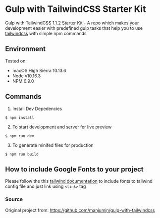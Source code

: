 # Gulp with TailwindCSS Starter Kit

Gulp with TailwindCSS 1.1.2 Starter Kit - A repo which makes your development easier with predefined gulp tasks that help you to use [tailwindcss](https://github.com/tailwindcss/tailwindcss) with simple npm commands

## Environment

Tested on:

* macOS High Sierra 10.13.6
* Node v10.16.3
* NPM 6.9.0

## Commands

1. Install Dev Depedencies
```
$ npm install
```
2. To start development and server for live preview
```
$ npm run dev
```
3. To generate minifed files for production
```
$ npm run build
```

## How to include Google Fonts to your project

Please follow the this [tailwind documentation](https://tailwindcss.com/docs/fonts/#font-families) to include fonts to tailwind config file and just link using `<link>` tag

### Source

Original project from: https://github.com/manjumjn/gulp-with-tailwindcss